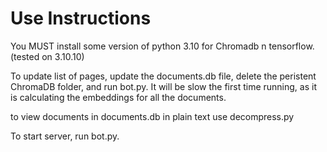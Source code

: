 # Use Instructions

You MUST install some version of python 3.10 for Chromadb n tensorflow. (tested on 3.10.10)

To update list of pages, update the documents.db file, delete the peristent ChromaDB folder, and run bot.py. It will be slow the first time running, as it is calculating the embeddings for all the documents.

to view documents in documents.db in plain text use decompress.py

To start server, run bot.py.

